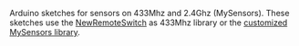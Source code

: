 Arduino sketches for sensors on 433Mhz and 2.4Ghz (MySensors). These sketches use the [NewRemoteSwitch](https://github.com/hjgode/homewatch/tree/master/arduino/libraries/NewRemoteSwitch) as 433Mhz library or the [customized MySensors library](https://github.com/sweebee/Arduino-home-automation/tree/master/libraries/MySensorsTiny).
